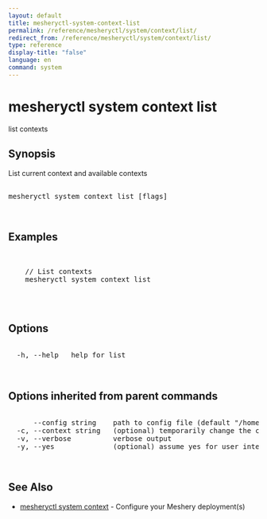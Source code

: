 ```yaml
---
layout: default
title: mesheryctl-system-context-list
permalink: /reference/mesheryctl/system/context/list/
redirect_from: /reference/mesheryctl/system/context/list/
type: reference
display-title: "false"
language: en
command: system
---
```


# mesheryctl system context list

list contexts

## Synopsis

List current context and available contexts

<pre class='codeblock-pre'>
<div class='codeblock'>
mesheryctl system context list [flags]

</div>
</pre> 

## Examples

<pre class='codeblock-pre'>
<div class='codeblock'>

	// List contexts
	mesheryctl system context list
	

</div>
</pre> 

## Options

<pre class='codeblock-pre'>
<div class='codeblock'>
  -h, --help   help for list

</div>
</pre>

## Options inherited from parent commands

<pre class='codeblock-pre'>
<div class='codeblock'>
      --config string    path to config file (default "/home/admin-pc/.meshery/config.yaml")
  -c, --context string   (optional) temporarily change the current context.
  -v, --verbose          verbose output
  -y, --yes              (optional) assume yes for user interactive prompts.

</div>
</pre>

## See Also

* [mesheryctl system context](context/)	 - Configure your Meshery deployment(s)

